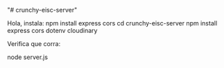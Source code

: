 "# crunchy-eisc-server" 

Hola, instala:
npm install express cors
cd crunchy-eisc-server
npm install express cors dotenv cloudinary

Verifica que corra: 

node server.js
